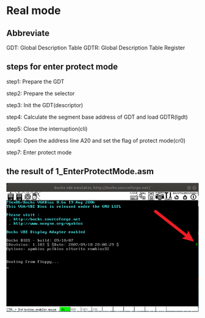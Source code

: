 # Real mode

## Abbreviate

GDT: Global Description Table
GDTR: Global Description Table Register

## steps for enter protect mode

step1: Prepare the GDT

step2: Prepare the selector

step3: Init the GDT(descriptor)

step4: Calculate the segment base address of GDT and load GDTR(lgdt)

step5: Close the interruption(cli)

step6: Open the address line A20 and set the flag of protect mode(cr0)

step7: Enter protect mode

## the result of 1_EnterProtectMode.asm

![看不到图片是科学问题](https://raw.githubusercontent.com/yiyah/Picture_Material/master/20220105231546.png)